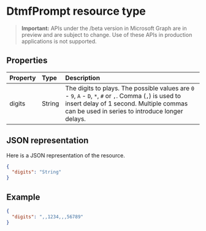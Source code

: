 # DtmfPrompt resource type

> **Important:** APIs under the /beta version in Microsoft Graph are in preview and are subject to change. Use of these APIs in production applications is not supported.

## Properties

| Property    | Type    | Description                                                                                                                                                                                              |
| :---------- | :------ | :------------------------------------------------------------------------------------------------------------------------------------------------------------------------------------------------------- |
| digits      | String  | The digits to plays. The possible values are `0` - `9`, `A` - `D`, `*`, `#` or `,`. Comma (`,`) is used to insert delay of 1 second. Multiple commas can be used in series to introduce longer delays. |

## JSON representation

Here is a JSON representation of the resource.

<!-- {
  "blockType": "resource",
  "optionalProperties": [

  ],
  "@odata.type": "microsoft.graph.dtmfPrompt"
}-->
```json
{
  "digits": "String"
}
```

## Example

<!-- {
  "blockType": "example",
  "@odata.type": "microsoft.graph.dtmfPrompt"
}-->
```json
{
  "digits": ",,1234,,,56789"
}
```

<!-- uuid: 8fcb5dbc-d5aa-4681-8e31-b001d5168d79
2015-10-25 14:57:30 UTC -->
<!-- {
  "type": "#page.annotation",
  "description": "dtmfPrompt resource",
  "keywords": "",
  "section": "documentation",
  "tocPath": ""
}-->
